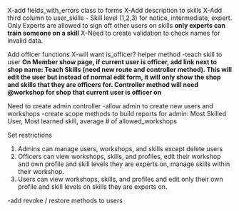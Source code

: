 X-add fields_with_errors class to forms
X-Add description to skills
X-Add third column to user_skills - Skill level (1,2,3) for notice, intermediate, expert.  Only Experts are allowed to sign off other users on skills **only experts can train someone on a skill**
X-Need to create validation to check names for invalid data.

Add officer functions
  X-will want is_officer? helper method
  -teach skill to user
    **On Member show page, if current user is officer, add link next to shop name: Teach Skills (need new route and controller method).  This will edit the user but instead of normal edit form, it will only show the shop and skills that they are officers for. Controller method will need @workshop for shop that current user is officer on**

Need to create admin controller
  -allow admin to create new users and workshops
-create scope methods to build reports for admin: Most Skilled User, Most learned skill, average # of allowed_workshops



Set restrictions
  1. Admins can manage users, workshops, and skills except delete users
  2. Officers can view workshops, skills, and profiles, edit their workshop and own profile and skill levels they are experts on, manage skills within their workshop.
  3. Users can view workshops, skills, and profiles and edit only their own profile and skill levels on skills they are experts on.

-add revoke / restore methods to users
